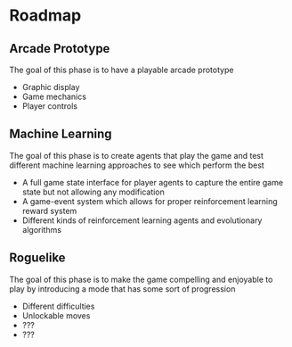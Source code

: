 # Roadmap

## Arcade Prototype

The goal of this phase is to have a playable arcade prototype

- Graphic display
- Game mechanics
- Player controls

## Machine Learning

The goal of this phase is to create agents that play the game and test different machine learning approaches to see which perform the best

- A full game state interface for player agents to capture the entire game state but not allowing any modification
- A game-event system which allows for proper reinforcement learning reward system
- Different kinds of reinforcement learning agents and evolutionary algorithms

## Roguelike

The goal of this phase is to make the game compelling and enjoyable to play by introducing a mode that has some sort of progression

- Different difficulties
- Unlockable moves
- ???
- ???
